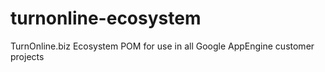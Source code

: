 # turnonline-ecosystem
TurnOnline.biz Ecosystem POM for use in all Google AppEngine customer projects

